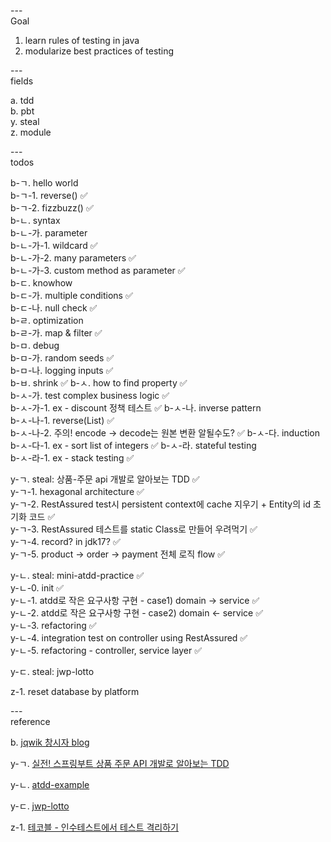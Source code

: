 ---\
Goal


1. learn rules of testing in java
2. modularize best practices of testing




---\
fields


a. tdd\
b. pbt\
y. steal\
z. module



---\
todos

b-ㄱ. hello world\
b-ㄱ-1. reverse() :white_check_mark:\
b-ㄱ-2. fizzbuzz() :white_check_mark:\
b-ㄴ. syntax\
b-ㄴ-가. parameter\
b-ㄴ-가-1. wildcard :white_check_mark:\
b-ㄴ-가-2. many parameters :white_check_mark:\
b-ㄴ-가-3. custom method as parameter :white_check_mark:\
b-ㄷ. knowhow\
b-ㄷ-가. multiple conditions :white_check_mark:\
b-ㄷ-나. null check :white_check_mark:\
b-ㄹ. optimization\
b-ㄹ-가. map & filter :white_check_mark:\
b-ㅁ. debug\
b-ㅁ-가. random seeds :white_check_mark:\
b-ㅁ-나. logging inputs :white_check_mark:\
b-ㅂ. shrink :white_check_mark:
b-ㅅ. how to find property :white_check_mark:\
b-ㅅ-가. test complex business logic :white_check_mark:\
b-ㅅ-가-1. ex - discount 정책 테스트 :white_check_mark:
b-ㅅ-나. inverse pattern\
b-ㅅ-나-1. reverse(List) :white_check_mark:\
b-ㅅ-나-2. 주의! encode -> decode는 원본 변환 알될수도? :white_check_mark:
b-ㅅ-다. induction\
b-ㅅ-다-1. ex - sort list of integers :white_check_mark:
b-ㅅ-라. stateful testing\
b-ㅅ-라-1. ex - stack testing :white_check_mark:


y-ㄱ. steal: 상품-주문 api 개발로 알아보는 TDD :white_check_mark:\
y-ㄱ-1. hexagonal architecture :white_check_mark:\
y-ㄱ-2. RestAssured test시 persistent context에 cache 지우기 + Entity의 id 초기화 코드 :white_check_mark:\
y-ㄱ-3. RestAssured 테스트를 static Class로 만들어 우려먹기 :white_check_mark:\
y-ㄱ-4. record? in jdk17? :white_check_mark:\
y-ㄱ-5. product -> order -> payment 전체 로직 flow :white_check_mark:

y-ㄴ. steal: mini-atdd-practice :white_check_mark:\
y-ㄴ-0. init :white_check_mark:\
y-ㄴ-1. atdd로 작은 요구사항 구현 - case1) domain -> service :white_check_mark:\
y-ㄴ-2. atdd로 작은 요구사항 구현 - case2) domain <- service :white_check_mark:\
y-ㄴ-3. refactoring :white_check_mark:\
y-ㄴ-4. integration test on controller using RestAssured :white_check_mark:\
y-ㄴ-5. refactoring - controller, service layer :white_check_mark:

y-ㄷ. steal: jwp-lotto

z-1. reset database by platform


---\
reference

b. [jqwik 창시자 blog](https://blog.johanneslink.net/2018/03/24/property-based-testing-in-java-introduction/)

y-ㄱ. [실전! 스프링부트 상품 주문 API 개발로 알아보는 TDD](https://github.com/ejoongseok/product-order-service)

y-ㄴ. [atdd-example](https://github.com/msbaek/atdd-example)

y-ㄷ. [jwp-lotto](https://github.com/byunghakjang1230/study-oop-with-lotto)

z-1. [테코블 - 인수테스트에서 테스트 격리하기](https://tecoble.techcourse.co.kr/post/2020-09-15-test-isolation/)
